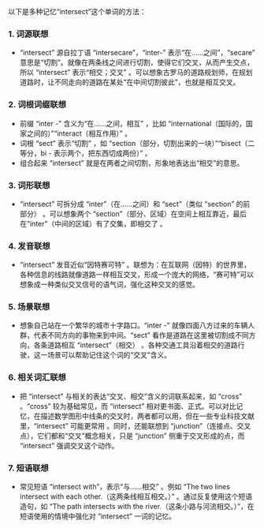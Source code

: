 以下是多种记忆“intersect”这个单词的方法：
### 1. 词源联想
- “intersect” 源自拉丁语 “intersecare”，“inter-” 表示“在……之间”，“secare” 意思是“切割”。就像在两条线之间进行切割，使得它们交叉，从而产生交点，所以 “intersect” 表示“相交；交叉” 。可以想象古罗马的道路规划师，在规划道路时，让不同走向的道路在某处“在中间切割彼此”，也就是相互交叉。
### 2. 词根词缀联想
- 前缀 “inter -” 含义为“在……之间，相互” ，比如 “international（国际的，国家之间的）”“interact（相互作用）” 。
- 词根 “sect” 表示“切割” ，如 “section（部分，切割出来的一块）”“bisect（二等分，bi - 表示两个，把东西切成两份）” 。
- 组合起来 “intersect” 就是在两者之间切割，形象地表达出“相交”的意思。
### 3. 词形联想
- “intersect” 可拆分成 “inter”（在……之间）和 “sect”（类似 “section” 的前部分） 。可以想象两个 “section”（部分、区域）在空间上相互靠近，最后在“inter”（中间的区域）有了交集，即相交了 。
### 4. 发音联想
- “intersect” 发音近似“因特赛可特” 。联想为：在互联网（因特）的世界里，各种信息的线路就像道路一样相互交叉，形成一个庞大的网络，“赛可特”可以想象成一种类似交叉信号的语气词，强化这种交叉的感觉。 
### 5. 场景联想
- 想象自己站在一个繁华的城市十字路口。“inter -” 就像四面八方过来的车辆人群，代表不同方向的事物来到中间。“sect” 看作是道路在这里被切割成不同方向，各条道路相互 “intersect”（相交） 。各种交通工具沿着相交的道路行驶，这一场景可以帮助记住这个词的“交叉”含义。 
### 6. 相关词汇联想
- 把 “intersect” 与相关的表达“交叉、相交”含义的词联系起来，如 “cross” 。“cross” 较为基础常见，而 “intersect” 相对更书面、正式。可以对比记忆，在描述数学图形中线条的交叉时，两者都可以用，但在一些专业科技文献里，“intersect” 可能更常用 。同时，还能联想到 “junction”（连接点、交叉点），它们都和“交叉”概念相关，只是 “junction” 侧重于交叉形成的点，而 “intersect” 强调交叉这个动作。
### 7. 短语联想
- 常见短语 “intersect with”，表示“与……相交” 。例如 “The two lines intersect with each other.（这两条线相互相交。）” 。通过反复使用这个短语造句，如 “The path intersects with the river.（这条小路与河流相交。）”，在短语使用的情境中强化对 “intersect” 一词的记忆。 